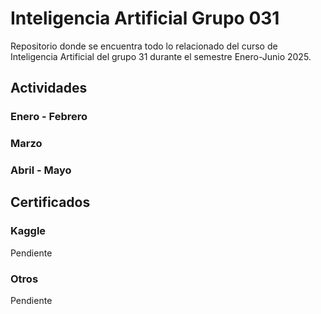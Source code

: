 # Inteligencia Artificial Grupo 031
Repositorio donde se encuentra todo lo relacionado del curso de Inteligencia Artificial del grupo 31 durante el semestre Enero-Junio 2025.
## Actividades
### Enero - Febrero
### Marzo
### Abril - Mayo

## Certificados
### Kaggle
Pendiente
### Otros
Pendiente
